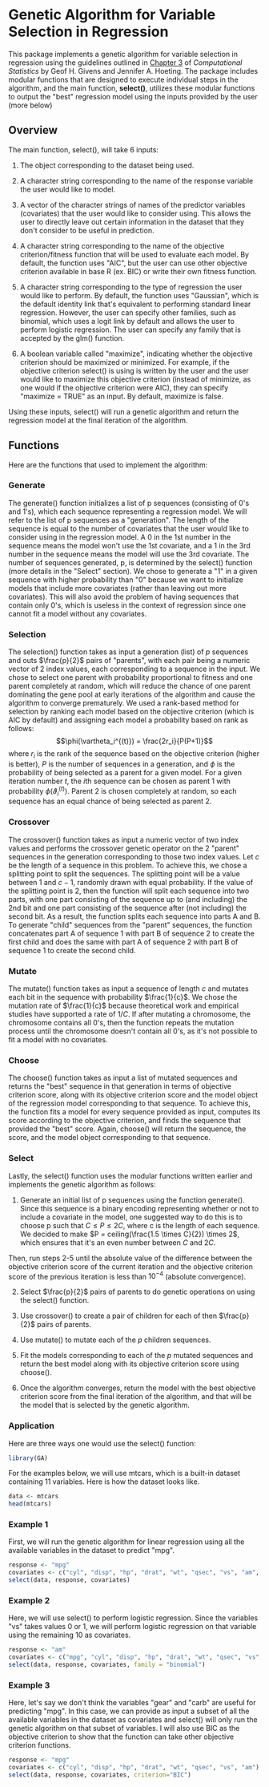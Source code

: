 

# Genetic Algorithm for Variable Selection in Regression

This package implements a genetic algorithm for variable selection in regression using the guidelines outlined in [Chapter 3](https://github.com/zihanye96/Genetic_Algorithm/blob/master/givens_hoeting_ch3.pdf) of *Computational Statistics* by Geof H. Givens and Jennifer A. Hoeting. The package includes modular functions that are designed to execute individual steps in the algorithm, and the main function, **select()**, utilizes these modular functions to output the "best" regression model using the inputs provided by the user (more below)  

## Overview

The main function, select(), will take 6 inputs:      

1. The object corresponding to the dataset being used.             

2. A character string corresponding to the name of the response variable the user would like to model.

3. A vector of the character strings of names of the predictor variables (covariates) that the user would like to consider using. This allows the user to directly leave out certain information in the dataset that they don't consider to be useful in prediction.         

4. A character string corresponding to the name of the objective criterion/fitness function that will be used to evaluate each model. By default, the function uses "AIC", but the user can use other objective criterion available in base R (ex. BIC) or write their own fitness function.      

5. A character string corresponding to the type of regression the user would like to perform. By default, the function uses "Gaussian", which is the default identity link that's equivalent to performing standard linear regression. However, the user can specify other families, such as binomial, which uses a logit link by default and allows the user to perform logistic regression. The user can specify any family that is accepted by the glm() function.      

6. A boolean variable called "maximize", indicating whether the objective criterion should be maximized or minimized. For example, if the objective criterion select() is using is written by the user and the user would like to maximize this objective criterion (instead of minimize, as one would if the objective criterion were AIC), they can specify "maximize = TRUE" as an input. By default, maximize is false.     

Using these inputs, select() will run a genetic algorithm and return the regression model at the final iteration of the algorithm.


## Functions   
Here are the functions that used to implement the algorithm:            

### Generate

The generate() function initializes a list of p sequences (consisting of 0's and 1's), which each sequence representing a regression model. We will refer to the list of p sequences as a "generation". The length of the sequence is equal to the number of covariates that the user would like to consider using in the regression model. A 0 in the 1st number in the sequence means the model won't use the 1st covariate, and a 1 in the 3rd number in the sequence means the model will use the 3rd covariate. The number of sequences generated, p, is determined by the select() function (more details in the "Select" section). We chose to generate a "1" in a given sequence with higher probability than "0" because we want to initialize models that include more covariates (rather than leaving out more covariates). This will also avoid the problem of having sequences that contain only 0's, which is useless in the context of regression since one cannot fit a model without any covariates.     


### Selection

The selection() function takes as input a generation (list) of $p$ sequences and outs $\frac{p}{2}$ pairs of "parents", with each pair being a numeric vector of 2 index values, each corresponding to a sequence in the input. We chose to select one parent with probability proportional to fitness and one parent completely at random, which will reduce the chance of one parent dominating the gene pool at early iterations of the algorithm and cause the algorithm to converge prematurely. We used a rank-based method for selection by ranking each model based on the objective criterion (which is AIC by default) and assigning each model a probability based on rank as follows:
$$\phi(\vartheta_i^{(t)}) = \frac{2r_i}{P(P+1)}$$ 
where $r_i$ is the rank of the sequence based on the objective criterion (higher is better), $P$ is the number of sequences in a generation, and $\phi$ is the probability of being selected as a parent for a given model. For a given iteration number $t$, the $i$th sequence can be chosen as parent 1 with probability $\phi(\vartheta_i^{(t)})$. Parent 2 is chosen completely at random, so each sequence has an equal chance of being selected as parent 2.     

### Crossover     

The crossover() function takes as input a numeric vector of two index values and performs the crossover genetic operator on the 2 "parent" sequences in the generation corresponding to those two index values. Let $c$ be the length of a sequence in this problem. To achieve this, we chose a splitting point to split the sequences. The splitting point will be a value between $1$ and $c-1$, randomly drawn with equal probability. If the value of the splitting point is 2, then the function will split each sequence into two parts, with one part consisting of the sequence up to (and including) the 2nd bit and one part consisting of the sequence after (not including) the second bit. As a result, the function splits each sequence into parts A and B. To generate "child" sequences from the "parent" sequences, the function concatenates part A of sequence 1 with part B of sequence 2 to create the first child and does the same with part A of sequence 2 with part B of sequence 1 to create the second child.     


### Mutate      

The mutate() function takes as input a sequence of length $c$ and mutates each bit in the sequence with probability $\frac{1}{c}$. We chose the mutation rate of $\frac{1}{c}$ because theoretical work and empirical studies have supported a rate of $1/C$. If after mutating a chromosome, the chromosome contains all 0's, then the function repeats the mutation process until the chromosome doesn't contain all 0's, as it's not possible to fit a model with no covariates.          

### Choose      

The choose() function takes as input a list of mutated sequences and returns the "best" sequence in that generation in terms of objective criterion score, along with its objective criterion score and the model object of the regression model corresponding to that sequence. To achieve this, the function fits a model for every sequence provided as input, computes its score according to the objective criterion, and finds the sequence that provided the "best" score. Again, choose() will return the sequence, the score, and the model object corresponding to that sequence.          

### Select      

Lastly, the select() function uses the modular functions written earlier and implements the genetic algorithm as follows:           

1. Generate an initial list of p sequences using the function generate(). Since this sequence is a binary encoding representing whether or not to include a covariate in the model, one suggested way to do this is to choose p such that $C \leq P \leq 2C$, where c is the length of each sequence. We decided to make $P = ceiling(\frac{1.5 \times C}{2}) \times 2$, which ensures that it's an even number between $C$ and $2C$.      

Then, run steps 2-5 until the absolute value of the difference between the objective criterion score of the current iteration and the objective criterion score of the previous iteration is less than $10^{-4}$ (absolute convergence).     

2. Select $\frac{p}{2}$ pairs of parents to do genetic operations on using the select() function.     

3. Use crossover() to create a pair of children for each of then $\frac{p}{2}$ pairs of parents.      

4. Use mutate() to mutate each of the $p$ children sequences.         

5. Fit the models corresponding to each of the $p$ mutated sequences and return the best model along with its objective criterion score using choose().      

6. Once the algorithm converges, return the model with the best objective criterion score from the final iteration of the algorithm, and that will be the model that is selected by the genetic algorithm.     

### Application
Here are three ways one would use the select() function:

```r
library(GA)
```

For the examples below, we will use mtcars, which is a built-in dataset containing 11 variables. Here is how the dataset looks like.

```r
data <- mtcars
head(mtcars)
```

### Example 1     
First, we will run the genetic algorithm for linear regression using all the available variables in the dataset to predict "mpg". 

```r
response <- "mpg"
covariates <- c("cyl", "disp", "hp", "drat", "wt", "qsec", "vs", "am", "gear", "carb")
select(data, response, covariates)
```

### Example 2      
Here, we will use select() to perform logistic regression. Since the variables "vs" takes values 0 or 1, we will perform logistic regression on that variable using the remaining 10 as covariates.

```r
response <- "am"
covariates <- c("mpg", "cyl", "disp", "hp", "drat", "wt", "qsec", "vs", "gear", "carb")
select(data, response, covariates, family = "binomial")
```


### Example 3         
Here, let's say we don't think the variables "gear" and "carb" are useful for predicting "mpg". In this case, we can provide as input a subset of all the available variables in the dataset as covariates and select() will only run the genetic algorithm on that subset of variables. I will also use BIC as the objective criterion to show that the function can take other objective criterion functions.

```r
response <- "mpg"
covariates <- c("cyl", "disp", "hp", "drat", "wt", "qsec", "vs", "am")
select(data, response, covariates, criterion="BIC")
```


